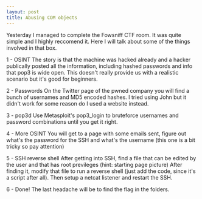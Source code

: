 ```yaml
---
layout: post
title: Abusing COM objects
---
```


Yesterday I managed to complete the Fowsniff CTF room. It was quite simple and I highly reccomend it. Here I will talk about some of the things involved in that box.

1 - OSINT
The story is that the machine was hacked already and a hacker publically posted all the information, including hashed passwords and info that pop3 is wide open.
This doesn't really provide us with a realistic scenario but it's good for beginners.

2 - Passwords
On the Twitter page of the pwned company you will find a bunch of usernames and MD5 encoded hashes. I tried using John but it didn't work for some reason do I used a website instead.

3 - pop3d
Use Metasploit's pop3_login to bruteforce usernames and password combinations until you get it right. 

4 - More OSINT
You will get to a page with some emails sent, figure out what's the password for the SSH and what's the username (this one is a bit tricky so pay attention)

5 - SSH reverse shell
After getting into SSH, find a file that can be edited by the user and that has root previleges (hint: starting page picture)
After finding it, modify that file to run a reverse shell (just add the code, since it's a script after all). Then setup a netcat listener and restart the SSH.

6 - Done!
The last headache will be to find the flag in the folders.

